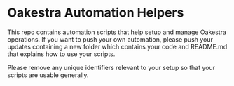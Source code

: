 # Oakestra Automation Helpers

This repo contains automation scripts that help setup and manage Oakestra operations. If you want to push your own automation, please push your updates containing a new folder which contains your code and README.md that explains how to use your scripts.

Please remove any unique identifiers relevant to your setup so that your scripts are usable generally.
